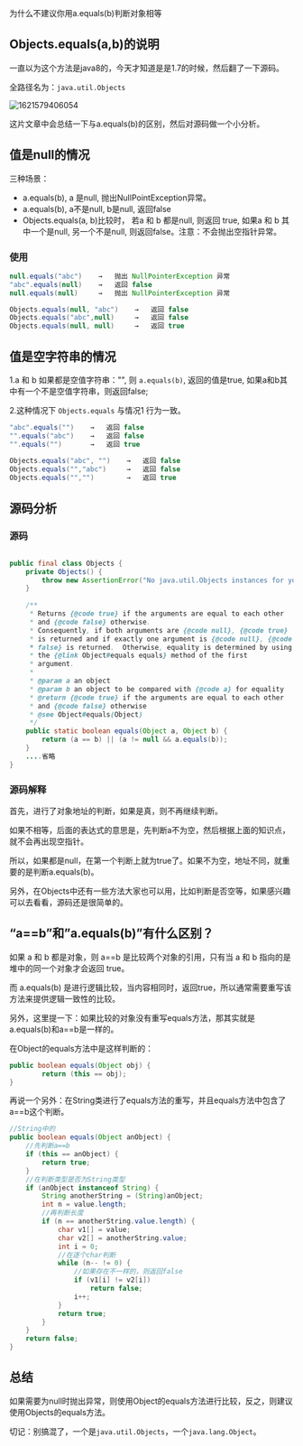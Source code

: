 为什么不建议你用a.equals(b)判断对象相等

## Objects.equals(a,b)的说明 

一直以为这个方法是java8的，今天才知道是是1.7的时候，然后翻了一下源码。

全路径名为：`java.util.Objects`

![1621579406054](E:\other\网络\assets\1621579406054.png)

这片文章中会总结一下与a.equals(b)的区别，然后对源码做一个小分析。

## 值是null的情况

三种场景：

- a.equals(b), a 是null, 抛出NullPointException异常。
- a.equals(b), a不是null, b是null,  返回false
- Objects.equals(a, b)比较时， 若a 和 b 都是null, 则返回 true, 如果a 和 b 其中一个是null, 另一个不是null, 则返回false。注意：不会抛出空指针异常。

### 使用

```java
null.equals("abc")    →   抛出 NullPointerException 异常
"abc".equals(null)    →   返回 false
null.equals(null)     →   抛出 NullPointerException 异常

Objects.equals(null, "abc")    →   返回 false
Objects.equals("abc",null)     →   返回 false
Objects.equals(null, null)     →   返回 true
```



## 值是空字符串的情况

1.a 和 b 如果都是空值字符串："", 则 `a.equals(b)`, 返回的值是true, 如果a和b其中有一个不是空值字符串，则返回false;

2.这种情况下 `Objects.equals` 与情况1 行为一致。

```java
"abc".equals("")    →   返回 false
"".equals("abc")    →   返回 false
"".equals("")       →   返回 true
    
Objects.equals("abc", "")    →   返回 false
Objects.equals("","abc")     →   返回 false
Objects.equals("","")        →   返回 true
```



## 源码分析

### 源码

```java

public final class Objects {
    private Objects() {
        throw new AssertionError("No java.util.Objects instances for you!");
    }
 
    /**
     * Returns {@code true} if the arguments are equal to each other
     * and {@code false} otherwise.
     * Consequently, if both arguments are {@code null}, {@code true}
     * is returned and if exactly one argument is {@code null}, {@code
     * false} is returned.  Otherwise, equality is determined by using
     * the {@link Object#equals equals} method of the first
     * argument.
     *
     * @param a an object
     * @param b an object to be compared with {@code a} for equality
     * @return {@code true} if the arguments are equal to each other
     * and {@code false} otherwise
     * @see Object#equals(Object)
     */
    public static boolean equals(Object a, Object b) {
        return (a == b) || (a != null && a.equals(b));
    }
    ....省略
}
```

### 源码解释

首先，进行了对象地址的判断，如果是真，则不再继续判断。

如果不相等，后面的表达式的意思是，先判断a不为空，然后根据上面的知识点，就不会再出现空指针。

所以，如果都是null，在第一个判断上就为true了。如果不为空，地址不同，就重要的是判断a.equals(b)。

另外，在Objects中还有一些方法大家也可以用，比如判断是否空等，如果感兴趣可以去看看，源码还是很简单的。

## “a==b”和”a.equals(b)”有什么区别？

如果 a 和 b 都是对象，则 a==b 是比较两个对象的引用，只有当 a 和 b 指向的是堆中的同一个对象才会返回 true。

而 a.equals(b) 是进行逻辑比较，当内容相同时，返回true，所以通常需要重写该方法来提供逻辑一致性的比较。

另外，这里提一下：如果比较的对象没有重写equals方法，那其实就是a.equals(b)和a==b是一样的。

在Object的equals方法中是这样判断的：

```java
public boolean equals(Object obj) {
        return (this == obj);
}
```

再说一个另外：在String类进行了equals方法的重写，并且equals方法中包含了a==b这个判断。

```java
//String中的
public boolean equals(Object anObject) {
    //先判断a==b
    if (this == anObject) {
        return true;
    }
    //在判断类型是否为String类型
    if (anObject instanceof String) {
        String anotherString = (String)anObject;
        int n = value.length;
        //再判断长度
        if (n == anotherString.value.length) {
            char v1[] = value;
            char v2[] = anotherString.value;
            int i = 0;
            //在逐个char判断
            while (n-- != 0) {
                //如果存在不一样的，则返回false
                if (v1[i] != v2[i])
                    return false;
                i++;
            }
            return true;
        }
    }
    return false;
}
```

## 总结

如果需要为null时抛出异常，则使用Object的equals方法进行比较，反之，则建议使用Objects的equals方法。

切记：别搞混了，一个是`java.util.Objects`，一个`java.lang.Object`。











